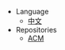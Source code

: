 <!-- _navbar.md -->
* <a class="naven firstnav">Language</a>
    * <a class="naven" href="#/README.md">中文</a>
* <a class="naven firstnav">Repositories</a>
    * <a class="naven" href="https://github.com/Myriad-Dreamin/ACM">ACM</a>

